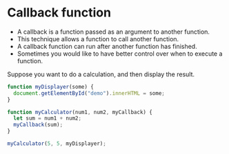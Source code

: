 # Callback function

- A callback is a function passed as an argument to another function.
- This technique allows a function to call another function.
- A callback function can run after another function has finished.
- Sometimes you would like to have better control over when to execute a function.

Suppose you want to do a calculation, and then display the result.

```javascript
function myDisplayer(some) {
  document.getElementById("demo").innerHTML = some;
}

function myCalculator(num1, num2, myCallback) {
  let sum = num1 + num2;
  myCallback(sum);
}

myCalculator(5, 5, myDisplayer);
```
